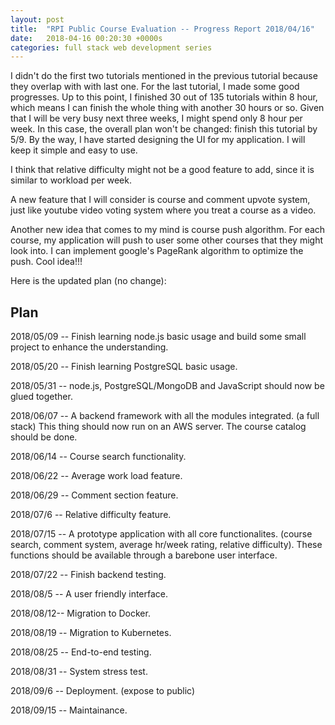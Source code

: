 ```yaml
---
layout: post
title:  "RPI Public Course Evaluation -- Progress Report 2018/04/16"
date:   2018-04-16 00:20:30 +0000s
categories: full stack web development series
---
```


I didn't do the first two tutorials mentioned in the previous tutorial because they overlap with with last one. For the last tutorial, I made some good progresses. Up to this point, I finished 30 out of 135 tutorials within 8 hour, which means I can finish the whole thing with another 30 hours or so. Given that I will be very busy next three weeks, I might spend only 8 hour per week. In this case, the overall plan won't be changed: finish this tutorial by 5/9. By the way, I have started designing the UI for my application. I will keep it simple and easy to use. 

I think that relative difficulty might not be a good feature to add, since it is similar to workload per week. 

A new feature that I will consider is course and comment upvote system, just like youtube video voting system where you treat a course as a video. 

Another new idea that comes to my mind is course push algorithm. For each course, my application will push to user some other courses that they might look into. I can implement google's PageRank algorithm to optimize the push. Cool idea!!!

Here is the updated plan (no change):

## Plan ##
2018/05/09 -- Finish learning node.js basic usage and build some small project to enhance the understanding. 

2018/05/20 -- Finish learning PostgreSQL basic usage.

2018/05/31 -- node.js, PostgreSQL/MongoDB and JavaScript should now be glued together. 

2018/06/07 -- A backend framework with all the modules integrated. (a full stack) This thing should now run on an AWS server. The course catalog should be done. 

2018/06/14 -- Course search functionality. 

2018/06/22 -- Average work load feature.

2018/06/29 -- Comment section feature.

2018/07/6 -- Relative difficulty feature. 

2018/07/15 -- A prototype application with all core functionalites. (course search, comment system, average hr/week rating, relative difficulty). These functions should be available through a barebone user interface. 

2018/07/22 -- Finish backend testing.

2018/08/5 -- A user friendly interface. 

2018/08/12-- Migration to Docker.

2018/08/19 -- Migration to Kubernetes.

2018/08/25 -- End-to-end testing.

2018/08/31 -- System stress test.

2018/09/6 -- Deployment. (expose to public)

2018/09/15 -- Maintainance. 







 





